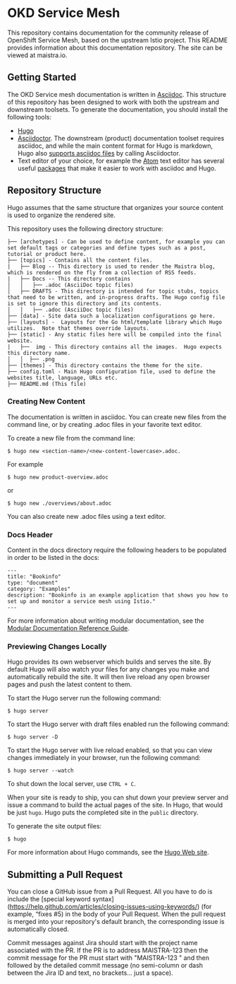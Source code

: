 
# OKD Service Mesh

This repository contains documentation for the community release of OpenShift Service Mesh, based on the upstream Istio project.  This README provides information about this documentation repository. The site can be viewed at maistra.io.

## Getting Started

The OKD Service mesh documentation is written in [Asciidoc](http://asciidoctor.org/docs/asciidoc-syntax-quick-reference/).  This structure of this repository has been designed to work with both the upstream and downstream toolsets.  To generate the documentation, you should install the following tools:

* [Hugo](https://gohugo.io/)
* [Asciidoctor](http://asciidoctor.org/docs/install-toolchain/). The downstream (product) documentation toolset requires asciidoc, and while the main content format for Hugo is markdown, Hugo also [supports asciidoc files](https://gohugo.io/content-management/formats/#additional-formats-through-external-helpers) by calling Asciidoctor.
* Text editor of your choice, for example the [Atom](https://atom.io/) text editor has several useful [packages](https://atom.io/packages) that make it easier to work with asciidoc and Hugo.

## Repository Structure
Hugo assumes that the same structure that organizes your source content is used to organize the rendered site.


This repository uses the following directory structure:
```
├── [archetypes] - Can be used to define content, for example you can set default tags or categories and define types such as a post, tutorial or product here.
├── [topics] - Contains all the content files.
|   ├── Blog -- This directory is used to render the Maistra blog, which is rendered on the fly from a collection of RSS feeds. 
|   ├── Docs -- This directory contains 
│   │   ├── .adoc (AsciiDoc topic files)
│   ├── DRAFTS - This directory is intended for topic stubs, topics that need to be written, and in-progress drafts. The Hugo config file is set to ignore this directory and its contents.
│   │   ├── .adoc (AsciiDoc topic files)
├── [data] - Site data such a localization configurations go here.
├── [layouts] -  Layouts for the Go html/template library which Hugo utilizes.  Note that themes override layouts.
├── [static] - Any static files here will be compiled into the final website.
|   ├──  img - This directory contains all the images.  Hugo expects this directory name.
│   │  ├── .png
├── [themes] - This directory contains the theme for the site.
├── config.toml - Main Hugo configuration file, used to define the websites title, language, URLs etc.
├── README.md (This file)
```

### Creating New Content

The documentation is written in asciidoc.  You can create new files from the command line, or by creating .adoc files in your favorite text editor.

To create a new file from the command line:
```
$ hugo new <section-name>/<new-content-lowercase>.adoc.
```
For example
```
$ hugo new product-overview.adoc
```
or
```
$ hugo new ./overviews/about.adoc
```

You can also create new .adoc files using a text editor. 

### Docs Header
Content in the docs directory require the following headers to be populated in order to be listed in the docs:

```
---
title: "Bookinfo"
type: "document"
category: "Examples"
description: "Bookinfo is an example application that shows you how to set up and monitor a service mesh using Istio."
---
```

For more information about writing modular documentation, see the [Modular Documentation Reference Guide](https://redhat-documentation.github.io/modular-docs/).

### Previewing Changes Locally
Hugo provides its own webserver which builds and serves the site.  By default Hugo will also watch your files for any changes you make and automatically rebuild the site. It will then live reload any open browser pages and push the latest content to them.

To start the Hugo server run the following command:
````
$ hugo server
````
To start the Hugo server with draft files enabled run the following command:
```
$ hugo server -D
```
To start the Hugo server with live reload enabled, so that you can view changes immediately in your browser, run the following command:
```
$ hugo server --watch
```
To shut down the local server, use `CTRL + C`.

When your site is ready to ship, you can shut down your preview server and issue a command to build the actual pages of the site. In Hugo, that would be just `hugo`. Hugo puts the completed site in the `public` directory.

To generate the site output files:
```
$ hugo
```

For more information about Hugo commands, see the [Hugo Web site](https://gohugo.io/getting-started/usage/).

## Submitting a Pull Request

You can close a GitHub issue from a Pull Request.  All you have to do is include the [special keyword syntax] (https://help.github.com/articles/closing-issues-using-keywords/) (for example, “fixes #5) in the body of your Pull Request.  When the pull request is merged into your repository's default branch, the corresponding issue is automatically closed.

Commit messages against Jira should start with the project name associated with the PR. If the PR is to address MAISTRA-123 then the commit message for the PR must start with "MAISTRA-123 " and then followed by the detailed commit message (no semi-column or dash between the Jira ID and text, no brackets... just a space).

